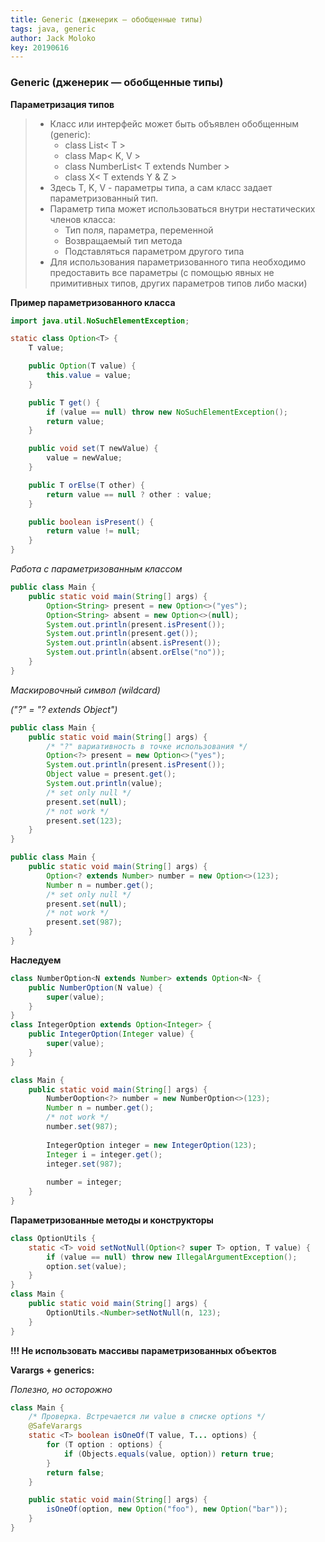```yaml
---
title: Generic (дженерик — обобщенные типы)
tags: java, generic
author: Jack Moloko
key: 20190616
---
```

### Generic (дженерик — обобщенные типы)

**Параметризация типов**
> * Класс или интерфейс может быть объявлен обобщенным (generic):
>   * class List< T >
>   * class Map< K, V >
>   * class NumberList< T extends Number >
>   * class X< T extends Y & Z >
> * Здесь T, K, V - параметры типа, а сам класс задает параметризованный тип.
> * Параметр типа может использоваться внутри нестатических членов класса: 
>   * Тип поля, параметра, переменной
>   * Возвращаемый тип метода
>   * Подставляться параметром другого типа
> * Для использования параметризованного типа необходимо предоставить все параметры (с помощью явных не примитивных типов, других параметров типов либо маски) 

**Пример параметризованного класса**

```java
import java.util.NoSuchElementException;

static class Option<T> {
    T value;

    public Option(T value) {
        this.value = value;
    }

    public T get() {
        if (value == null) throw new NoSuchElementException();
        return value;
    }

    public void set(T newValue) {
        value = newValue;
    }

    public T orElse(T other) {
        return value == null ? other : value;
    }

    public boolean isPresent() {
        return value != null;
    }
}
```
_Работа с параметризованным классом_
```java
public class Main {
    public static void main(String[] args) {
        Option<String> present = new Option<>("yes");
        Option<String> absent = new Option<>(null);
        System.out.println(present.isPresent());
        System.out.println(present.get());
        System.out.println(absent.isPresent());
        System.out.println(absent.orElse("no"));
    }
}
```
_Маскировочный символ (wildcard)_

_("?" = "? extends Object")_
```java
public class Main {
    public static void main(String[] args) {
        /* "?" вариативность в точке использования */
        Option<?> present = new Option<>("yes");
        System.out.println(present.isPresent());
        Object value = present.get();
        System.out.println(value);
        /* set only null */
        present.set(null);
        /* not work */
        present.set(123); 
    }
}
```

```java
public class Main {
    public static void main(String[] args) {
        Option<? extends Number> number = new Option<>(123);
        Number n = number.get();
        /* set only null */
        present.set(null);
        /* not work */
        present.set(987);
    }
}
```
**Наследуем**
```java
class NumberOption<N extends Number> extends Option<N> {
    public NumberOption(N value) {
        super(value);
    }
}
class IntegerOption extends Option<Integer> {
    public IntegerOption(Integer value) {
        super(value);
    }
}

class Main {
    public static void main(String[] args) {
        NumberOoption<?> number = new NumberOption<>(123);
        Number n = number.get();
        /* not work */
        number.set(987);
        
        IntegerOption integer = new IntegerOption(123);
        Integer i = integer.get();
        integer.set(987);
        
        number = integer;
    }
}
```
**Параметризованные методы и конструкторы**
```java
class OptionUtils {
    static <T> void setNotNull(Option<? super T> option, T value) {
        if (value == null) throw new IllegalArgumentException();
        option.set(value);
    }
}
class Main {
    public static void main(String[] args) {
        OptionUtils.<Number>setNotNull(n, 123);
    }
}
```
**!!! Не использовать массивы параметризованных объектов**

**Varargs + generics:**

_Полезно, но осторожно_

```java
class Main {
    /* Проверка. Встречается ли value в списке options */
    @SafeVarargs
    static <T> boolean isOneOf(T value, T... options) {
        for (T option : options) {
            if (Objects.equals(value, option)) return true;
        }
        return false;
    }

    public static void main(String[] args) {
        isOneOf(option, new Option("foo"), new Option("bar"));
    }
}
```

